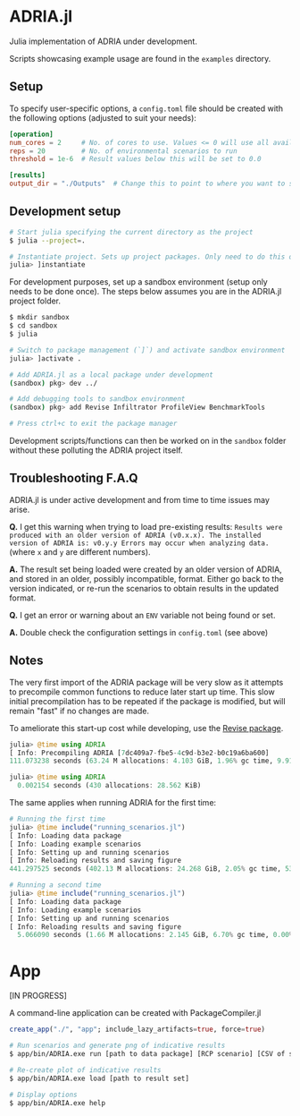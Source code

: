 # ADRIA.jl

Julia implementation of ADRIA under development.

Scripts showcasing example usage are found in the `examples` directory.


## Setup

To specify user-specific options, a `config.toml` file should be created with the following options (adjusted to suit your needs):

```toml
[operation]
num_cores = 2     # No. of cores to use. Values <= 0 will use all available cores.
reps = 20         # No. of environmental scenarios to run
threshold = 1e-6  # Result values below this will be set to 0.0

[results]
output_dir = "./Outputs"  # Change this to point to where you want to store results
```

## Development setup

```bash
# Start julia specifying the current directory as the project
$ julia --project=.

# Instantiate project. Sets up project packages. Only need to do this once.
julia> ]instantiate
```

For development purposes, set up a sandbox environment (setup only needs to be done once).
The steps below assumes you are in the ADRIA.jl project folder.

```bash
$ mkdir sandbox
$ cd sandbox
$ julia

# Switch to package management (`]`) and activate sandbox environment
julia> ]activate .

# Add ADRIA.jl as a local package under development
(sandbox) pkg> dev ../

# Add debugging tools to sandbox environment
(sandbox) pkg> add Revise Infiltrator ProfileView BenchmarkTools

# Press ctrl+c to exit the package manager
```

Development scripts/functions can then be worked on in the `sandbox` folder without these polluting the ADRIA project itself.

## Troubleshooting F.A.Q

ADRIA.jl is under active development and from time to time issues may arise.

**Q.** I get this warning when trying to load pre-existing results:
  `Results were produced with an older version of ADRIA (v0.x.x). The installed version of ADRIA is: v0.y.y
    Errors may occur when analyzing data.` (where `x` and `y` are different numbers).

**A.** The result set being loaded were created by an older version of ADRIA, and stored in an older, possibly incompatible, format. 
  Either go back to the version indicated, or re-run the scenarios to obtain results in the updated format.

**Q.** I get an error or warning about an `ENV` variable not being found or set.

**A.** Double check the configuration settings in `config.toml` (see above)


## Notes

The very first import of the ADRIA package will be very slow as it attempts to precompile common functions to reduce later start up time.
This slow initial precompilation has to be repeated if the package is modified, but will remain "fast" if no changes are made.

To ameliorate this start-up cost while developing, use the [Revise package](https://github.com/timholy/Revise.jl).

```julia
julia> @time using ADRIA
[ Info: Precompiling ADRIA [7dc409a7-fbe5-4c9d-b3e2-b0c19a6ba600]
111.073238 seconds (63.24 M allocations: 4.103 GiB, 1.96% gc time, 9.91% compilation time)

julia> @time using ADRIA
  0.002154 seconds (430 allocations: 28.562 KiB)
```

The same applies when running ADRIA for the first time:

```julia
# Running the first time
julia> @time include("running_scenarios.jl")
[ Info: Loading data package
[ Info: Loading example scenarios
[ Info: Setting up and running scenarios
[ Info: Reloading results and saving figure
441.297525 seconds (402.13 M allocations: 24.268 GiB, 2.05% gc time, 53.47% compilation time)

# Running a second time
julia> @time include("running_scenarios.jl")
[ Info: Loading data package
[ Info: Loading example scenarios
[ Info: Setting up and running scenarios
[ Info: Reloading results and saving figure
  5.066090 seconds (1.66 M allocations: 2.145 GiB, 6.70% gc time, 0.00% compilation time)
```

# App

[IN PROGRESS]

A command-line application can be created with PackageCompiler.jl

```julia
create_app("./", "app"; include_lazy_artifacts=true, force=true)
```

```bash
# Run scenarios and generate png of indicative results
$ app/bin/ADRIA.exe run [path to data package] [RCP scenario] [CSV of scenarios to run]

# Re-create plot of indicative results
$ app/bin/ADRIA.exe load [path to result set]

# Display options
$ app/bin/ADRIA.exe help
```
